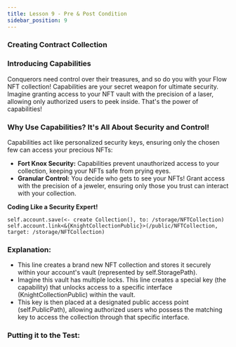 ```yaml
---
title: Lesson 9 - Pre & Post Condition
sidebar_position: 9
---
```


### Creating Contract Collection

### Introducing Capabilities

Conquerors need control over their treasures, and so do you with your Flow NFT collection! Capabilities are your secret weapon for ultimate security. Imagine granting access to your NFT vault with the precision of a laser, allowing only authorized users to peek inside. That's the power of capabilities!

### Why Use Capabilities? It's All About Security and Control!

Capabilities act like personalized security keys, ensuring only the chosen few can access your precious NFTs:

- **Fort Knox Security:** Capabilities prevent unauthorized access to your collection, keeping your NFTs safe from prying eyes.
- **Granular Control:** You decide who gets to see your NFTs! Grant access with the precision of a jeweler, ensuring only those you trust can interact with your collection.

**Coding Like a Security Expert!**

```cadence
self.account.save(<- create Collection(), to: /storage/NFTCollection)
self.account.link<&{KnightCollectionPublic}>(/public/NFTCollection, target: /storage/NFTCollection)
```

### **Explanation:**

- This line creates a brand new NFT collection and stores it securely within your account's vault (represented by self.StoragePath).
- Imagine this vault has multiple locks. This line creates a special key (the capability) that unlocks access to a specific interface (KnightCollectionPublic) within the vault.
- This key is then placed at a designated public access point (self.PublicPath), allowing authorized users who possess the matching key to access the collection through that specific interface.

### **Putting it to the Test:**
